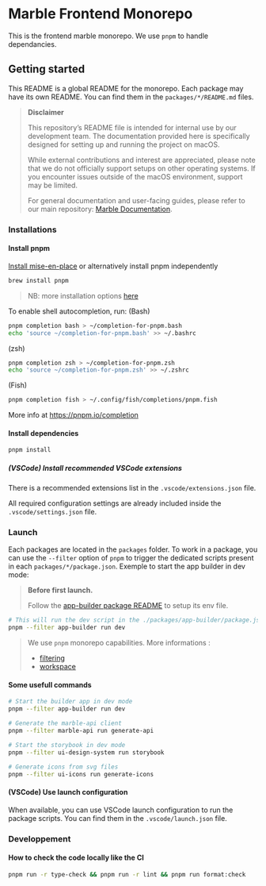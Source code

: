 # Marble Frontend Monorepo

This is the frontend marble monorepo. We use `pnpm` to handle dependancies.

## Getting started

This README is a global README for the monorepo. Each package may have its own README. You can find them in the `packages/*/README.md` files.

> **Disclaimer**
>
> This repository’s README file is intended for internal use by our development team. The documentation provided here is specifically designed for setting up and running the project on macOS.
>
> While external contributions and interest are appreciated, please note that we do not officially support setups on other operating systems. If you encounter issues outside of the macOS environment, support may be limited.
>
> For general documentation and user-facing guides, please refer to our main repository: [Marble Documentation](https://github.com/checkmarble/marble/blob/main/README.md).

### Installations

#### Install pnpm

[Install mise-en-place](https://mise.jdx.dev/getting-started.html) or alternatively install pnpm independently

```bash
brew install pnpm
```

> NB: more installation options [here](https://pnpm.io/installation)

To enable shell autocompletion, run:
(Bash)

```bash
pnpm completion bash > ~/completion-for-pnpm.bash
echo 'source ~/completion-for-pnpm.bash' >> ~/.bashrc

```

(zsh)

```bash
pnpm completion zsh > ~/completion-for-pnpm.zsh
echo 'source ~/completion-for-pnpm.zsh' >> ~/.zshrc
```

(Fish)

```bash
pnpm completion fish > ~/.config/fish/completions/pnpm.fish
```

More info at https://pnpm.io/completion

#### Install dependencies

```bash
pnpm install
```

##### (VSCode) Install recommended VSCode extensions

There is a recommended extensions list in the `.vscode/extensions.json` file.

All required configuration settings are already included inside the `.vscode/settings.json` file.

### Launch

Each packages are located in the `packages` folder. To work in a package, you can use the `--filter` option of `pnpm` to trigger the dedicated scripts present in each `packages/*/package.json`. Exemple to start the app builder in dev mode:

> **Before first launch.**
>
> Follow the [app-builder package README](packages/app-builder/README.md) to setup its env file.

```bash
# This will run the dev script in the ./packages/app-builder/package.json
pnpm --filter app-builder run dev
```

> We use `pnpm` monorepo capabilities. More informations :
>
> - [filtering](https://pnpm.io/filtering)
> - [workspace](https://pnpm.io/workspaces)

#### Some usefull commands

```bash
# Start the builder app in dev mode
pnpm --filter app-builder run dev

# Generate the marble-api client
pnpm --filter marble-api run generate-api

# Start the storybook in dev mode
pnpm --filter ui-design-system run storybook

# Generate icons from svg files
pnpm --filter ui-icons run generate-icons
```

#### (VSCode) Use launch configuration

When available, you can use VSCode launch configuration to run the package scripts. You can find them in the `.vscode/launch.json` file.

### Developpement

#### How to check the code locally like the CI

```bash
pnpm run -r type-check && pnpm run -r lint && pnpm run format:check
```
